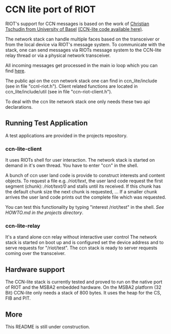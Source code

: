 CCN lite port of RIOT
=====================

RIOT's support for CCN messages is based on the work of [Christian Tschudin from University of Basel](http://cn.cs.unibas.ch/people/cft/) [(CCN-lite code available here)](https://github.com/cn-uofbasel/ccn-lite).

The network stack can handle multiple faces based on the transceiver or from the local device via RIOT's message system.
To communicate with the stack, one can send messages via RIOTs message system to the CCN-lite relay thread or via a physical network transceiver.

All incoming messages get processed in the main io loop which you can find [here](ccn-lite-relay.c#L283).

The public api on the ccn network stack one can find in ccn_lite/include (see in file "ccnl-riot.h").
Client related functions are located in ccn_lite/include/util (see in file "ccn-riot-client.h").

To deal with the ccn lite network stack one only needs these two api declarations.


Running Test Application
------------------------

A test applications are provided in the projects repository.

### ccn-lite-client

It uses RIOTs shell for user interaction.
The network stack is started on demand in it's own thread. You have to enter "ccn" in the shell.

A bunch of ccn user land code is provide to construct interests and content objects.
To request a file e.g. */riot/text*, the user land code request the first segment (chunk): */riot/text/0* and stalls until its received.
If this chunk has the default chunk size the next chunk is requested, ...
If a smaller chunk arrives the user land code prints out the complete file which was requested.

You can test this functionality by typing "interest /riot/test" in the shell. *See HOWTO.md in the projects directory*.

### ccn-lite-relay

It's a stand alone ccn relay without interactive user control
The network stack is started on boot up and is configured set the device address and to serve requests for "/riot/test".
The ccn stack is ready to server requests coming over the transceiver.

Hardware support
----------------

The CCN-lite stack is currently tested and proved to run on the native port of RIOT and the MSBA2 embedded hardware.
On the MSBA2 platform (32 Bit) CCN-lite only needs a stack of 800 bytes.
It uses the heap for the CS, FIB and PIT.

More
----

This README is still under construction.
